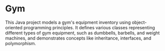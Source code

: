 # Gym
This Java project models a gym's equipment inventory using object-oriented programming principles. It defines various classes representing different types of gym equipment, such as dumbbells, barbells, and weight machines, and demonstrates concepts like inheritance, interfaces, and polymorphism.
